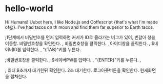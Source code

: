 # hello-world

Hi Humans!
Uubot here, I like Node.js and Coffescript {that's what I'm made of@}.
I've had tacos on th moon and find them far superior to Earth tacos.

;1단계에서 비밀번호를 먼저 입력하면 커서가 ID로 올라가는 버그가 있어, 번갈아 창을 이동함.
비밀번호창을 확인한다. ,
비밀번호창을 클릭한다. ,
아이디창을 클릭한다. ,
$네이버ID를 입력한다. , 
"{TAB}"키를 누른다.

;비밀번호창을 클릭한다. ,
$네이버PW를 입력다. ,
"{ENTER}"키를 누른다. , 

; 최대 9초까지 대기한뒤 확인한다.
2초 대기한다. 
로그아웃버튼을 확인한다.
현재화면을 캡쳐한다.
